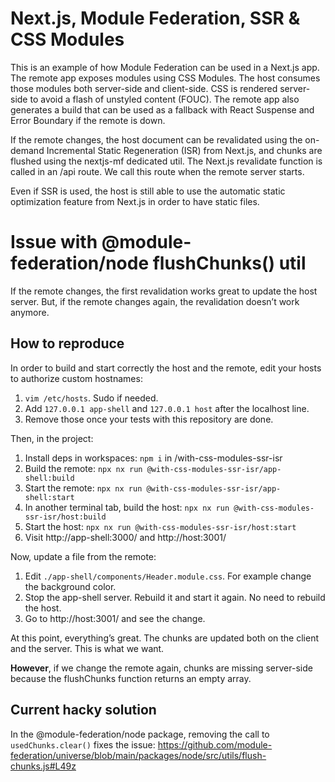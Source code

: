 # Next.js, Module Federation, SSR & CSS Modules

This is an example of how Module Federation can be used in a Next.js app. The remote app exposes modules using CSS Modules. The host consumes those modules both server-side and client-side. CSS is rendered server-side to avoid a flash of unstyled content (FOUC). The remote app also generates a build that can be used as a fallback with React Suspense and Error Boundary if the remote is down.

If the remote changes, the host document can be revalidated using the on-demand Incremental Static Regeneration (ISR) from Next.js, and chunks are flushed using the nextjs-mf dedicated util. The Next.js revalidate function is called in an /api route. We call this route when the remote server starts.

Even if SSR is used, the host is still able to use the automatic static optimization feature from Next.js in order to have static files.

# Issue with @module-federation/node flushChunks() util

If the remote changes, the first revalidation works great to update the host server. But, if the remote changes again, the revalidation doesn’t work anymore.

## How to reproduce

In order to build and start correctly the host and the remote, edit your hosts to authorize custom hostnames:

1. `vim /etc/hosts`. Sudo if needed.
1. Add `127.0.0.1 app-shell` and `127.0.0.1 host` after the localhost line.
1. Remove those once your tests with this repository are done.

Then, in the project:

1. Install deps in workspaces: `npm i` in /with-css-modules-ssr-isr
1. Build the remote: `npx nx run @with-css-modules-ssr-isr/app-shell:build`
1. Start the remote: `npx nx run @with-css-modules-ssr-isr/app-shell:start`
1. In another terminal tab, build the host: `npx nx run @with-css-modules-ssr-isr/host:build`
1. Start the host: `npx nx run @with-css-modules-ssr-isr/host:start`
1. Visit http://app-shell:3000/ and http://host:3001/

Now, update a file from the remote:

1. Edit `./app-shell/components/Header.module.css`. For example change the background color.
1. Stop the app-shell server. Rebuild it and start it again. No need to rebuild the host.
1. Go to http://host:3001/ and see the change.

At this point, everything’s great. The chunks are updated both on the client and the server. This is what we want.

**However**, if we change the remote again, chunks are missing server-side because the flushChunks function returns an empty array.


## Current hacky solution

In the @module-federation/node package, removing the call to `usedChunks.clear()` fixes the issue: https://github.com/module-federation/universe/blob/main/packages/node/src/utils/flush-chunks.js#L49z
